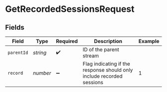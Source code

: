 # GetRecordedSessionsRequest


## Fields

| Field                                                                  | Type                                                                   | Required                                                               | Description                                                            | Example                                                                |
| ---------------------------------------------------------------------- | ---------------------------------------------------------------------- | ---------------------------------------------------------------------- | ---------------------------------------------------------------------- | ---------------------------------------------------------------------- |
| `parentId`                                                             | *string*                                                               | :heavy_check_mark:                                                     | ID of the parent stream                                                |                                                                        |
| `record`                                                               | *number*                                                               | :heavy_minus_sign:                                                     | Flag indicating if the response should only include recorded<br/>sessions<br/> | 1                                                                      |